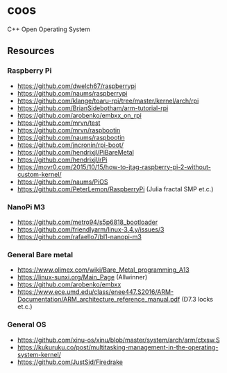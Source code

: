 # coos
C++ Open Operating System

## Resources

### Raspberry Pi
* https://github.com/dwelch67/raspberrypi
* https://github.com/naums/raspberrypi
* https://github.com/klange/toaru-rpi/tree/master/kernel/arch/rpi
* https://github.com/BrianSidebotham/arm-tutorial-rpi
* https://github.com/arobenko/embxx_on_rpi
* https://github.com/mrvn/test
* https://github.com/mrvn/raspbootin
* https://github.com/naums/raspbootin
* https://github.com/jncronin/rpi-boot/
* https://github.com/hendrixjl/PiBareMetal
* https://github.com/hendrixjl/rPi
* https://movr0.com/2015/10/15/how-to-jtag-raspberry-pi-2-without-custom-kernel/
* https://github.com/naums/PiOS
* https://github.com/PeterLemon/RaspberryPi (Julia fractal SMP et.c.)

### NanoPi M3
* https://github.com/metro94/s5p6818_bootloader
* https://github.com/friendlyarm/linux-3.4.y/issues/3
* https://github.com/rafaello7/bl1-nanopi-m3

### General Bare metal
* https://www.olimex.com/wiki/Bare_Metal_programming_A13
* https://linux-sunxi.org/Main_Page (Allwinner)
* https://github.com/arobenko/embxx
* https://www.ece.umd.edu/class/enee447.S2016/ARM-Documentation/ARM_architecture_reference_manual.pdf (D7.3 locks et.c.)

### General OS
* https://github.com/xinu-os/xinu/blob/master/system/arch/arm/ctxsw.S
* https://kukuruku.co/post/multitasking-management-in-the-operating-system-kernel/
* https://github.com/JustSid/Firedrake
